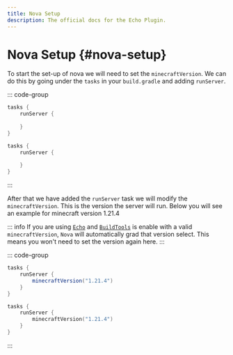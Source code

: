 ```yaml
---
title: Nova Setup
description: The official docs for the Echo Plugin.
---
```


# Nova Setup {#nova-setup}
To start the set-up of nova we will need to set the `minecraftVersion`. We can do this by going under the `tasks` in your `build.gradle` and adding `runServer`.

::: code-group
```groovy [Groovy DSL]
tasks {
    runServer {
        
    }
}
```
```kotlin [Kotlin DSL]
tasks {
    runServer {
        
    }
}
```
:::

After that we have added the `runServer` task we will modify the `minecraftVersion`. This is the version the server will run.
Below you will see an example for minecraft version 1.21.4

::: info
If you are using [`Echo`](/gradle-plugins/echo/importing) and [`BuildTools`](/gradle-plugins/echo/buildTools/build-tools.md) is enable with a valid `minecraftVersion`, `Nova` will automatically grad that version select. This means you won't need to set the version again here.
:::

::: code-group
```groovy [Groovy DSL]
tasks {
    runServer {
        minecraftVersion("1.21.4")
    }
}
```
```kotlin [Kotlin DSL]
tasks {
    runServer {
        minecraftVersion("1.21.4")
    }
}
```
:::